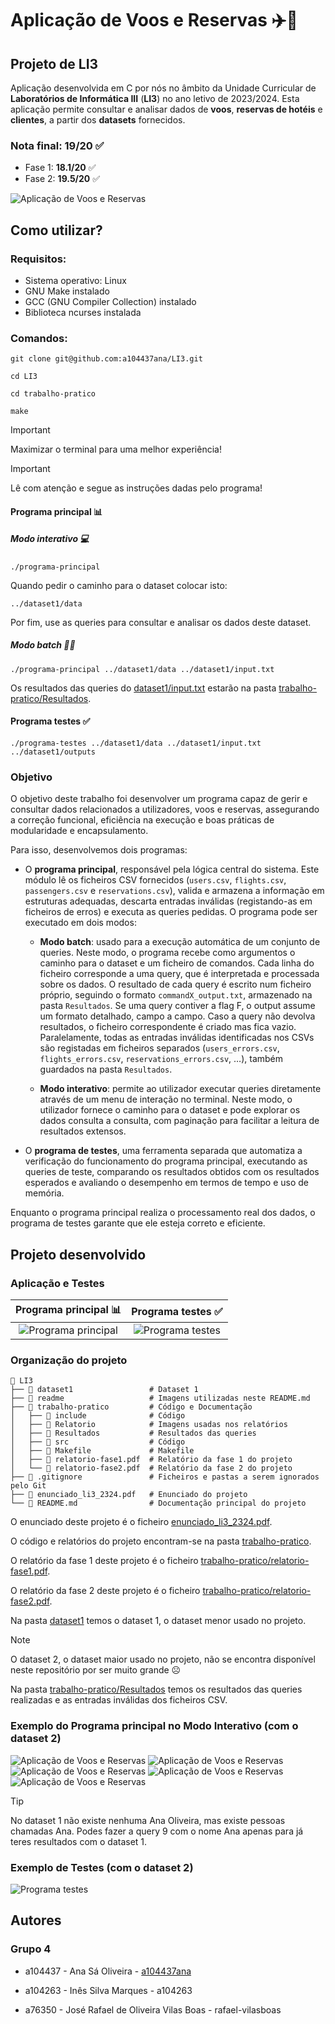 # Aplicação de Voos e Reservas ✈️🏨

## Projeto de LI3

Aplicação desenvolvida em C por nós no âmbito da Unidade Curricular de **Laboratórios de Informática III** (**LI3**) no ano letivo de 2023/2024. Esta aplicação permite consultar e analisar dados de **voos**, **reservas de hotéis** e **clientes**, a partir dos **datasets** fornecidos.

### Nota final: 19/20 ✅
- Fase 1: **18.1/20** ✅
- Fase 2: **19.5/20** ✅

![Aplicação de Voos e Reservas](readme/2.png)

## Como utilizar?

### Requisitos:

- Sistema operativo: Linux
- GNU Make instalado
- GCC (GNU Compiler Collection) instalado
- Biblioteca ncurses instalada

### Comandos:
```
git clone git@github.com:a104437ana/LI3.git
```
```
cd LI3
```
```
cd trabalho-pratico
```
```
make
```

> [!IMPORTANT]
> Maximizar o terminal para uma melhor experiência!

> [!IMPORTANT]
> Lê com atenção e segue as instruções dadas pelo programa!

#### Programa principal 📊
##### Modo interativo 💻
```
./programa-principal
```
Quando pedir o caminho para o dataset colocar isto:
```
../dataset1/data
```
Por fim, use as queries para consultar e analisar os dados deste dataset.
##### Modo batch 👨‍💻
```
./programa-principal ../dataset1/data ../dataset1/input.txt
```

Os resultados das queries do [dataset1/input.txt](dataset1/input.txt) estarão na pasta [trabalho-pratico/Resultados](trabalho-pratico/Resultados).
#### Programa testes ✅
```
./programa-testes ../dataset1/data ../dataset1/input.txt ../dataset1/outputs
```
### Objetivo

O objetivo deste trabalho foi desenvolver um programa capaz de gerir e consultar dados relacionados a utilizadores, voos e reservas, assegurando a correção funcional, eficiência na execução e boas práticas de modularidade e encapsulamento.

Para isso, desenvolvemos dois programas:
- O **programa principal**, responsável pela lógica central do sistema. Este módulo lê os ficheiros CSV fornecidos (`users.csv`, `flights.csv`, `passengers.csv` e `reservations.csv`), valida e armazena a informação em estruturas adequadas, descarta entradas inválidas (registando-as em ficheiros de erros) e executa as queries pedidas. O programa pode ser executado em dois modos:

  - **Modo batch**: usado para a execução automática de um conjunto de queries. Neste modo, o programa recebe como argumentos o caminho para o dataset e um ficheiro de comandos. Cada linha do ficheiro corresponde a uma query, que é interpretada e processada sobre os dados. O resultado de cada query é escrito num ficheiro próprio, seguindo o formato `commandX_output.txt`, armazenado na pasta `Resultados`. Se uma query contiver a flag F, o output assume um formato detalhado, campo a campo. Caso a query não devolva resultados, o ficheiro correspondente é criado mas fica vazio. Paralelamente, todas as entradas inválidas identificadas nos CSVs são registadas em ficheiros separados (`users_errors.csv`, `flights_errors.csv`, `reservations_errors.csv`, …), também guardados na pasta `Resultados`.

  - **Modo interativo**: permite ao utilizador executar queries diretamente através de um menu de interação no terminal. Neste modo, o utilizador fornece o caminho para o dataset e pode explorar os dados consulta a consulta, com paginação para facilitar a leitura de resultados extensos.
- O **programa de testes**, uma ferramenta separada que automatiza a verificação do funcionamento do programa principal, executando as queries de teste, comparando os resultados obtidos com os resultados esperados e avaliando o desempenho em termos de tempo e uso de memória.

Enquanto o programa principal realiza o processamento real dos dados, o programa de testes garante que ele esteja correto e eficiente.

## Projeto desenvolvido
### Aplicação e Testes
| Programa principal 📊                   | Programa testes ✅                  |
|:-----------------------------:|:------------------------------:|
| ![Programa principal](readme/2.png)     | ![Programa testes](readme/5.png)     |

### Organização do projeto
```
📁 LI3
├── 📁 dataset1                 # Dataset 1
├── 📁 readme                   # Imagens utilizadas neste README.md
├── 📁 trabalho-pratico         # Código e Documentação
│   ├── 📁 include              # Código
│   ├── 📁 Relatorio            # Imagens usadas nos relatórios
│   ├── 📁 Resultados           # Resultados das queries
│   ├── 📁 src                  # Código
│   ├── 📄 Makefile             # Makefile
│   ├── 📄 relatorio-fase1.pdf  # Relatório da fase 1 do projeto
│   └── 📄 relatorio-fase2.pdf  # Relatório da fase 2 do projeto
├── 📄 .gitignore               # Ficheiros e pastas a serem ignorados pelo Git
├── 📄 enunciado_li3_2324.pdf   # Enunciado do projeto
└── 📄 README.md                # Documentação principal do projeto
```
O enunciado deste projeto é o ficheiro [enunciado_li3_2324.pdf](enunciado_li3_2324.pdf).

O código e relatórios do projeto encontram-se na pasta [trabalho-pratico](trabalho-pratico).

O relatório da fase 1 deste projeto é o ficheiro [trabalho-pratico/relatorio-fase1.pdf](trabalho-pratico/relatorio-fase1.pdf).

O relatório da fase 2 deste projeto é o ficheiro [trabalho-pratico/relatorio-fase2.pdf](trabalho-pratico/relatorio-fase2.pdf).

Na pasta [dataset1](dataset1) temos o dataset 1, o dataset menor usado no projeto.

> [!NOTE]
> O dataset 2, o dataset maior usado no projeto, não se encontra disponível neste repositório por ser muito grande ☹️

Na pasta [trabalho-pratico/Resultados](trabalho-pratico/Resultados) temos os resultados das queries realizadas e as entradas inválidas dos ficheiros CSV.

### Exemplo do Programa principal no Modo Interativo (com o dataset 2)
![Aplicação de Voos e Reservas](readme/0.png)
![Aplicação de Voos e Reservas](readme/1.png)
![Aplicação de Voos e Reservas](readme/2.png)
![Aplicação de Voos e Reservas](readme/3.png)
![Aplicação de Voos e Reservas](readme/4.png)

> [!TIP]
> No dataset 1 não existe nenhuma Ana Oliveira, mas existe pessoas chamadas Ana. Podes fazer a query 9 com o nome Ana apenas para já teres resultados com o dataset 1.

### Exemplo de Testes (com o dataset 2)
![Programa testes](readme/6.png)

## Autores
### Grupo 4
- a104437 - Ana Sá Oliveira - [a104437ana](https://github.com/a104437ana)

- a104263 - Inês Silva Marques - a104263 

- a76350 - José Rafael de Oliveira Vilas Boas - rafael-vilasboas